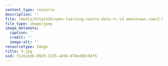 ```yaml
---
content_type: resource
description: ''
file: /media/https%3A/open-learning-course-data-rc.s3.amazonaws.com/2-830j-control-of-manufacturing-processes-sma-6303-spring-2008/f1c6cbdb09292225a694878ed60c94f5_9.jpg
file_type: image/jpeg
image_metadata:
  caption: ''
  credit: ''
  image-alt: ''
resourcetype: Image
title: 9.jpg
uid: f1c6cbdb-0929-2225-a694-878ed60c94f5
---
```

